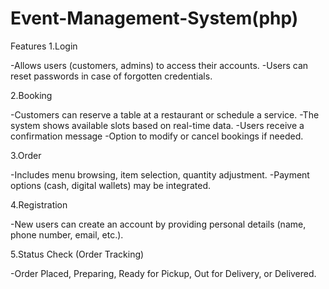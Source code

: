 # Event-Management-System(php)
Features
1.Login

-Allows users (customers, admins) to access their accounts.
-Users can reset passwords in case of forgotten credentials.

2.Booking

-Customers can reserve a table at a restaurant or schedule a service.
-The system shows available slots based on real-time data.
-Users receive a confirmation message
-Option to modify or cancel bookings if needed.

3.Order

-Includes menu browsing, item selection, quantity adjustment.
-Payment options (cash, digital wallets) may be integrated.


4.Registration

-New users can create an account by providing personal details (name, phone number, email, etc.).

5.Status Check (Order Tracking)

-Order Placed, Preparing, Ready for Pickup, Out for Delivery, or Delivered.

